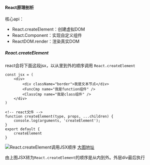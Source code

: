#### React原理剖析

核心api：
- React.createElement：创建虚拟DOM
- React.Component：实现⾃定义组件
- ReactDOM.render：渲染真实DOM

##### React.createElement
react会将下面这段jsx，以从里到外的顺序调用 `React.createElement`
```
const jsx = (
    <div>
        <div className="border">我是文本节点</div>
        <FuncCmp name="我是function组件" />
        <ClassCmp name="我是class组件" />
    </div>
)

<!-- react文件 -->
function createElement(type, props, ...children) {
    console.log(arguments, 'createElement');
}
export default {
    createElement
}
```
![React.createElement调用JSX顺序](https://wx1.sinaimg.cn/mw690/bd0f2235ly1gdd4ye34tjj20qn0jegog.jpg)
[大图地址](https://photo.weibo.com/3171885621/photos/large/photo_id/4488558676148390/album_id/4488557778567394)

由上图JSX转为`React.createElement`的顺序是从内到外。外层div最后执行
